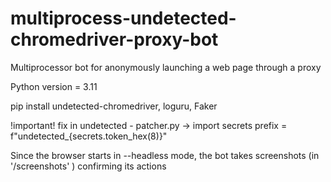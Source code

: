 # multiprocess-undetected-chromedriver-proxy-bot
Multiprocessor bot for anonymously launching a web page through a proxy

Python version = 3.11 

pip install undetected-chromedriver, loguru, Faker 

!important!
fix in undetected - patcher.py ->
import secrets prefix = f"undetected_{secrets.token_hex(8)}"

Since the browser starts in --headless mode, the bot takes screenshots (in '/screenshots' ) confirming its actions